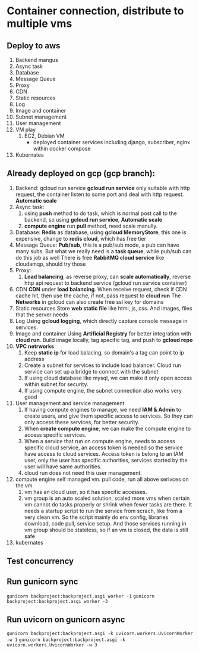 # Container connection, distribute to multiple vms

## Deploy to aws
1. Backend
   mangus
3. Async task
4. Database
5. Message Queue
6. Proxy
7. CDN
8. Static resources
9. Log
10. Image and container
11. Subnet management
12. User management
13. VM play
    1. EC2, Debian VM
        - deployed container services including django, subscriber, nginx within docker compose
14. Kubernates


## Already deployed on gcp (gcp branch):
1. Backend: gcloud run service
   **gcloud run service** only suitable with http request, the container listen to some port and deal with http request. **Automatic scale**
2. Async task:
     1. using **push** method to do task, which is normal post call to the backend, so using **gcloud run service**, **Automatic scale**
     2. **compute engine** run **pull** method, need scale manully.
3. Database:
   **Redis** as database, using **gcloud MemoryStore**, this one is expensive, change to **redis cloud**, which has free tier
4. Message Queue:
   **Pub/sub**, this is a pub/sub mode, a pub can have many subs. But what we really need is a **task queue**, while pub/sub can do this job as well
   There is free **RabbitMQ cloud service** like cloudamqp, should try those
5. Proxy:
   1. **Load balancing**, as reverse proxy, can **scale automatically**, reverse http api request to backend service (gcloud run service container)
6. CDN
   **CDN** under **load balancing**. When receive request, check if CDN cache hit, then use the cache, if not, pass request to **cloud run**
   The **Networks** in gcloud can also create free ssl key for domains
8. Static resources
   Store **web static file** like html, js, css. And images, files that the server needs
9. Log
   Using **gcloud logging**, which directly capture console message in services.
10. Image and container
   Using **Artificial Registry** for better integration with **cloud run**. Build image locally, tag specific tag, and push to **gcloud repo**
11. **VPC netrworks**
     1. Keep **static ip** for load balacing, so domain's a tag can point to ip address
     2. Create a subnet for services to include load balancer. Cloud run service can set up a bridge to connect with the subnet 
     3. If using cloud database like mysql, we can make it only open access within subnet for security.
     4. If using compute engine, the subnet connection also works very good
11. User management and service management
     1. If having compute engines to manage, we need **IAM & Admin** to create users, and give them specific access to services. So they can only access these services, for better security.
     2. When **create compute engine**, we can make the compute engine to access specific services.
     3. When a service that run on compute engine, needs to access specific cloud service, an access token is needed so the service have access to cloud services.
        Access token is belong to an IAM user, only the user has specific authorities, services started by the user will have same authorities.
     4. cloud run does not need this user management.
12. compute engine
      self managed vm. pull code, run all above serivces on the vm
      1. vm has an cloud user, so it has specific accesses.
      2. vm group is an auto scaled solution, scaled more vms when certain vm cannot do tasks properly or shrink when fewer tasks are there.
         It needs a startup script to run the service from scrach, like from a very clean vm. So the script mainly do env config, libraries download, code pull, service setup.
         And those services running in vm group should be stateless, so if an vm is closed, the data is still safe
13. kubernates 
   

## Test concurrency
## Run gunicorn sync
`gunicorn backproject:backproject.asgi worker -1`
`gunicorn backproject:backproject.asgi worker -3`
## Run uvicorn on gunicorn async
`gunicorn backproject:backproject.asgi -k uvicorn.workers.UvicornWorker -w 1`
`gunicorn backproject:backproject.asgi -k uvicorn.workers.UvicornWorker -w 3`
